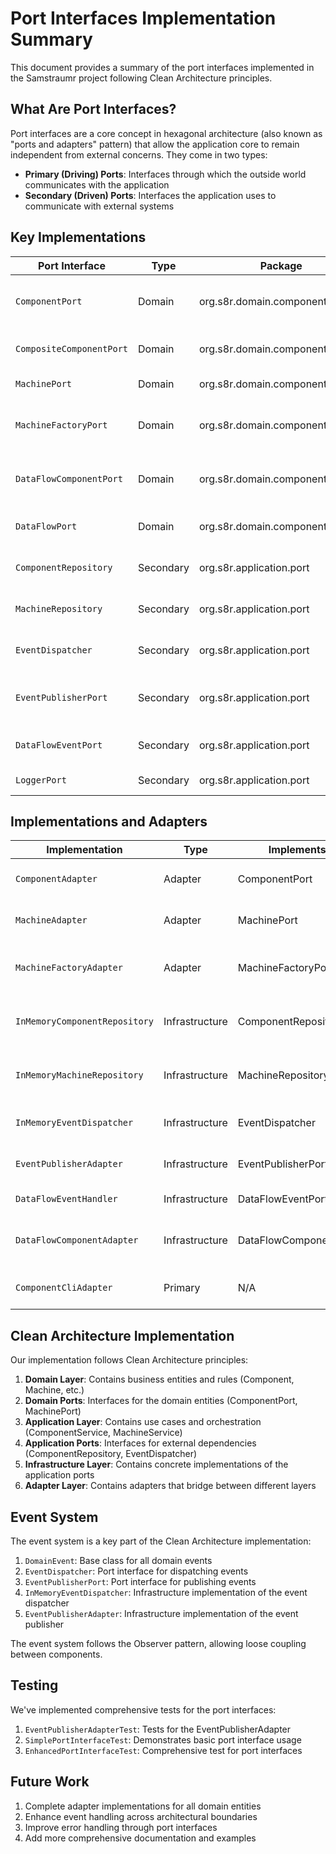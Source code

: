 # Port Interfaces Implementation Summary

This document provides a summary of the port interfaces implemented in the Samstraumr project following Clean Architecture principles.

## What Are Port Interfaces?

Port interfaces are a core concept in hexagonal architecture (also known as "ports and adapters" pattern) that allow the application core to remain independent from external concerns. They come in two types:

- **Primary (Driving) Ports**: Interfaces through which the outside world communicates with the application
- **Secondary (Driven) Ports**: Interfaces the application uses to communicate with external systems

## Key Implementations

| Port Interface | Type | Package | Description |
|---------------|------|---------|-------------|
| `ComponentPort` | Domain | org.s8r.domain.component.port | Interface for components in the domain |
| `CompositeComponentPort` | Domain | org.s8r.domain.component.port | Interface for composite components |
| `MachinePort` | Domain | org.s8r.domain.component.port | Interface for machines |
| `MachineFactoryPort` | Domain | org.s8r.domain.component.port | Interface for machine factory operations |
| `DataFlowComponentPort` | Domain | org.s8r.domain.component.pattern | Interface for component data flow operations |
| `DataFlowPort` | Domain | org.s8r.domain.component.pattern | Interface for data flow operations |
| `ComponentRepository` | Secondary | org.s8r.application.port | Interface for component persistence |
| `MachineRepository` | Secondary | org.s8r.application.port | Interface for machine persistence |
| `EventDispatcher` | Secondary | org.s8r.application.port | Interface for dispatching events |
| `EventPublisherPort` | Secondary | org.s8r.application.port | Interface for publishing domain events |
| `DataFlowEventPort` | Secondary | org.s8r.application.port | Interface for component data flow |
| `LoggerPort` | Secondary | org.s8r.application.port | Interface for logging |

## Implementations and Adapters

| Implementation | Type | Implements | Description |
|----------------|------|------------|-------------|
| `ComponentAdapter` | Adapter | ComponentPort | Adapts domain components to port interface |
| `MachineAdapter` | Adapter | MachinePort | Adapts domain machines to port interface |
| `MachineFactoryAdapter` | Adapter | MachineFactoryPort | Adapts machine factory to port interface |
| `InMemoryComponentRepository` | Infrastructure | ComponentRepository | In-memory implementation of component repository |
| `InMemoryMachineRepository` | Infrastructure | MachineRepository | In-memory implementation of machine repository |
| `InMemoryEventDispatcher` | Infrastructure | EventDispatcher | In-memory event dispatcher |
| `EventPublisherAdapter` | Infrastructure | EventPublisherPort | Implements event publishing |
| `DataFlowEventHandler` | Infrastructure | DataFlowEventPort | Handles data flow events |
| `DataFlowComponentAdapter` | Infrastructure | DataFlowComponentPort | Adapts component data flow operations |
| `ComponentCliAdapter` | Primary | N/A | CLI adapter for component operations |

## Clean Architecture Implementation

Our implementation follows Clean Architecture principles:

1. **Domain Layer**: Contains business entities and rules (Component, Machine, etc.)
2. **Domain Ports**: Interfaces for the domain entities (ComponentPort, MachinePort)
3. **Application Layer**: Contains use cases and orchestration (ComponentService, MachineService)
4. **Application Ports**: Interfaces for external dependencies (ComponentRepository, EventDispatcher)
5. **Infrastructure Layer**: Contains concrete implementations of the application ports
6. **Adapter Layer**: Contains adapters that bridge between different layers

## Event System

The event system is a key part of the Clean Architecture implementation:

1. `DomainEvent`: Base class for all domain events
2. `EventDispatcher`: Port interface for dispatching events
3. `EventPublisherPort`: Port interface for publishing events
4. `InMemoryEventDispatcher`: Infrastructure implementation of the event dispatcher
5. `EventPublisherAdapter`: Infrastructure implementation of the event publisher

The event system follows the Observer pattern, allowing loose coupling between components.

## Testing

We've implemented comprehensive tests for the port interfaces:

1. `EventPublisherAdapterTest`: Tests for the EventPublisherAdapter
2. `SimplePortInterfaceTest`: Demonstrates basic port interface usage
3. `EnhancedPortInterfaceTest`: Comprehensive test for port interfaces

## Future Work

1. Complete adapter implementations for all domain entities
2. Enhance event handling across architectural boundaries
3. Improve error handling through port interfaces
4. Add more comprehensive documentation and examples
